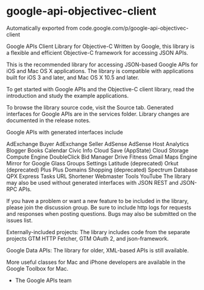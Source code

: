 # google-api-objectivec-client
Automatically exported from code.google.com/p/google-api-objectivec-client

Google APIs Client Library for Objective-C
Written by Google, this library is a flexible and efficient Objective-C framework for accessing JSON APIs.

This is the recommended library for accessing JSON-based Google APIs for iOS and Mac OS X applications. The library is compatible with applications built for iOS 3 and later, and Mac OS X 10.5 and later.

To get started with Google APIs and the Objective-C client library, read the introduction and study the example applications.

To browse the library source code, visit the Source tab. Generated interfaces for Google APIs are in the services folder. Library changes are documented in the release notes.

Google APIs with generated interfaces include

AdExchange Buyer
AdExchange Seller
AdSense
AdSense Host
Analytics
Blogger
Books
Calendar
Civic Info
Cloud Save (AppState)
Cloud Storage
Compute Engine
DoubleClick Bid Manager
Drive
Fitness
Gmail
Maps Engine
Mirror for Google Glass
Groups Settings
Latitude (deprecated)
Orkut (deprecated)
Plus
Plus Domains
Shopping (deprecated)
Spectrum Database
QPX Express
Tasks
URL Shortener
Webmaster Tools
YouTube
The library may also be used without generated interfaces with JSON REST and JSON-RPC APIs.

If you have a problem or want a new feature to be included in the library, please join the discussion group. Be sure to include http logs for requests and responses when posting questions. Bugs may also be submitted on the issues list.

Externally-included projects: The library includes code from the separate projects GTM HTTP Fetcher, GTM OAuth 2, and json-framework.

Google Data APIs: The library for older, XML-based APIs is still available.

More useful classes for Mac and iPhone developers are available in the Google Toolbox for Mac.

- The Google APIs team

